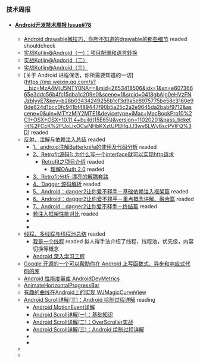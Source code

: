 ### 技术周报

* #### [Android开发技术周报 Issue#78](http://www.androidweekly.cn/android-dev-weekly-issue-78/)
		
	* [Android drawable微技巧，你所不知道的drawable的那些细节](http://blog.csdn.net/guolin_blog/article/details/50727753) readed shouldcheck
	* [实战Kotlin@Android（一）：项目配置和语言转换](http://blog.chengdazhi.com/index.php/157)
	* [实战Kotlin@Andorid（二）](http://blog.chengdazhi.com/index.php/162)
	* [实战Kotlin@Android（三）](http://blog.chengdazhi.com/index.php/172)
	* [关于 Android 进程保活，你所需要知道的一切](https://mp.weixin.qq.com/s?__biz=MzA4MjU5NTY0NA==&mid=2653418506&idx=1&sn=e60736665e3ddc56b4fc15dba1c209e0&scene=1&srcid=0418gbAIg0eHVzFNJzbIyyE7&key=b28b03434249256b1cf3d9a5e8975775be58c3160e90de624d1bcc0fc941bf489447f90b5a25c2a2e9645da2babf9712&ascene=0&uin=MTYzMjY2MTE1&devicetype=iMac+MacBookPro10%2C1+OSX+OSX+10.11.4+build(15E65\)&version=11020201&pass_ticket=t%2FCcK%2FUoLixOCwNHbKXztUPEHqJJ3wy6LWy6scPVIFQ%3D) readed
	* [反射、注解与依赖注入总结](http://www.jianshu.com/p/24820bf3df5c)  readed
		* [1、android注解Butterknife的使用及代码分析](http://www.jianshu.com/p/6f7a04488462) readed
		* [2、Retrofit源码1: 为什么写一个interface就可以实现http请求](http://xuzhengchao.com/java/retrofit-source-code.html)
			* [Retrofit之项目介绍](http://xuzhengchao.com/java/retrofit.html) readed
				* [理解OAuth 2.0](http://www.ruanyifeng.com/blog/2014/05/oauth_2_0.html) readed
		* [3、Retrofit分析-漂亮的解耦套路](http://www.jianshu.com/p/45cb536be2f4)
		* [4、Dagger 源码解析](http://a.codekk.com/detail/Android/%E6%89%94%E7%89%A9%E7%BA%BF/Dagger%20%E6%BA%90%E7%A0%81%E8%A7%A3%E6%9E%90) readed
		* [5、Android：dagger2让你爱不释手－基础依赖注入框架篇](http://www.jianshu.com/p/cd2c1c9f68d4) readed
		* [6、Android：dagger2让你爱不释手－重点概念讲解、融合篇](http://www.jianshu.com/p/1d42d2e6f4a5) readed
		* [7、Android：dagger2让你爱不释手－终结篇](http://www.jianshu.com/p/65737ac39c44) readed
		* [赖注入框架性能对比](http://gold.xitu.io/entry/56e697125bbb50004c184c8b) readed
		* []()
		* []()
	* [线程、多线程与线程池总结](http://www.jianshu.com/p/b8197dd2934c) readed
		* [我是一个线程](http://mp.weixin.qq.com/s?__biz=MjM5NzA1MTcyMA==&mid=403498894&idx=2&sn=219c1a6001b5bb7e6bdc7963b1af8450&scene=2&srcid=0330UDNmQ2GlTOLo1CY8IZfH&from=timeline&isappinstalled=0#wechat_redirect) readed 拟人得手法介绍了线程，线程池，优先级，内容切换等概念
		* [Android 深入学习工程](https://github.com/sfsheng0322/In-depthStudy)
	* [Google 开源的一个可以帮助你在 Android 上写函数式、异步和响应式代码的库](https://github.com/google/agera)
	* [Android 性能度量库 AndroidDevMetrics](https://github.com/frogermcs/AndroidDevMetrics)
	* [AnimateHorizontalProgressBar](https://github.com/MasayukiSuda/AnimateHorizontalProgressBar)
	* [有趣的曲线在Android上的实现 WJMagicCurveView](https://github.com/wingjay/WJMagicCurveView)
	* [Android Scroll详解(三)：Android 绘制过程详解](http://blog.csdn.net/u012422440/article/details/51213348) reading
		* [Android MotionEvent详解](http://ztelur.github.io/2016/03/16/Android-MotionEvent%E8%AF%A6%E8%A7%A3/)
		* [Android Scroll详解(一)：基础知识](http://ztelur.github.io/2016/03/27/Android-Scroll%E8%AF%A6%E8%A7%A3-%E4%B8%80-%EF%BC%9A%E5%9F%BA%E7%A1%80%E7%9F%A5%E8%AF%86/)
		* [Android Scroll详解(二)：OverScroller实战](http://ztelur.github.io/2016/04/07/Android-Scroll%E8%AF%A6%E8%A7%A3-%E4%BA%8C-%EF%BC%9AOverScroller%E5%AE%9E%E6%88%98/)
		* [Android Scroll详解(三)：Android 绘制过程详解](http://blog.csdn.net/u012422440/article/details/51213348)
		* []()
		* []()
	* []()
	* []()




